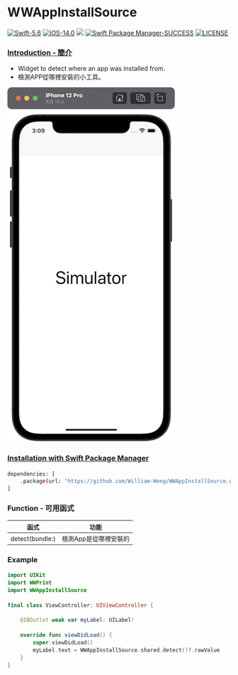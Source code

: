 # WWAppInstallSource

[![Swift-5.6](https://img.shields.io/badge/Swift-5.6-orange.svg?style=flat)](https://developer.apple.com/swift/) [![iOS-14.0](https://img.shields.io/badge/iOS-14.0-pink.svg?style=flat)](https://developer.apple.com/swift/) ![](https://img.shields.io/github/v/tag/William-Weng/WWAppInstallSource) [![Swift Package Manager-SUCCESS](https://img.shields.io/badge/Swift_Package_Manager-SUCCESS-blue.svg?style=flat)](https://developer.apple.com/swift/) [![LICENSE](https://img.shields.io/badge/LICENSE-MIT-yellow.svg?style=flat)](https://developer.apple.com/swift/)

### [Introduction - 簡介](https://swiftpackageindex.com/William-Weng)
- Widget to detect where an app was installed from.
- 檢測APP從哪裡安裝的小工具。

![WWAppInstallSource](./Example.png)

### [Installation with Swift Package Manager](https://medium.com/彼得潘的-swift-ios-app-開發問題解答集/使用-spm-安裝第三方套件-xcode-11-新功能-2c4ffcf85b4b)
```bash
dependencies: [
    .package(url: "https://github.com/William-Weng/WWAppInstallSource.git", .upToNextMajor(from: "1.0.4"))
]
```

### Function - 可用函式
|函式|功能|
|-|-|
|detect(bundle:)|檢測App是從哪裡安裝的|

### Example
```swift
import UIKit
import WWPrint
import WWAppInstallSource

final class ViewController: UIViewController {

    @IBOutlet weak var myLabel: UILabel!
    
    override func viewDidLoad() {
        super.viewDidLoad()
        myLabel.text = WWAppInstallSource.shared.detect()?.rawValue
    }
}
```
